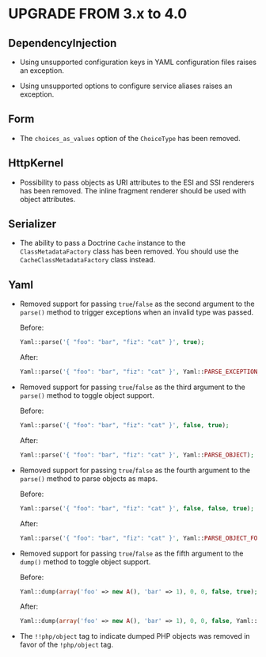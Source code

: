 UPGRADE FROM 3.x to 4.0
=======================

DependencyInjection
-------------------

 * Using unsupported configuration keys in YAML configuration files raises an
   exception.

 * Using unsupported options to configure service aliases raises an exception.

Form
----

 * The `choices_as_values` option of the `ChoiceType` has been removed.

HttpKernel
----------

 * Possibility to pass objects as URI attributes to the ESI and SSI renderers
   has been removed. The inline fragment renderer should be used with object attributes.

Serializer
----------

 * The ability to pass a Doctrine `Cache` instance to the `ClassMetadataFactory`
   class has been removed. You should use the `CacheClassMetadataFactory` class
   instead.

Yaml
----

 * Removed support for passing `true`/`false` as the second argument to the
   `parse()` method to trigger exceptions when an invalid type was passed.

   Before:

   ```php
   Yaml::parse('{ "foo": "bar", "fiz": "cat" }', true);
   ```

   After:

   ```php
   Yaml::parse('{ "foo": "bar", "fiz": "cat" }', Yaml::PARSE_EXCEPTION_ON_INVALID_TYPE);
   ```

 * Removed support for passing `true`/`false` as the third argument to the
   `parse()` method to toggle object support.

   Before:

   ```php
   Yaml::parse('{ "foo": "bar", "fiz": "cat" }', false, true);
   ```

   After:

   ```php
   Yaml::parse('{ "foo": "bar", "fiz": "cat" }', Yaml::PARSE_OBJECT);
   ```

 * Removed support for passing `true`/`false` as the fourth argument to the
   `parse()` method to parse objects as maps.

   Before:

   ```php
   Yaml::parse('{ "foo": "bar", "fiz": "cat" }', false, false, true);
   ```

   After:

   ```php
   Yaml::parse('{ "foo": "bar", "fiz": "cat" }', Yaml::PARSE_OBJECT_FOR_MAP);
   ```

 * Removed support for passing `true`/`false` as the fifth argument to the `dump()` method to toggle object support.

   Before:

   ```php
   Yaml::dump(array('foo' => new A(), 'bar' => 1), 0, 0, false, true);
   ```

   After:

   ```php
   Yaml::dump(array('foo' => new A(), 'bar' => 1), 0, 0, false, Yaml::DUMP_OBJECT);
   ```

 * The `!!php/object` tag to indicate dumped PHP objects was removed in favor of
   the `!php/object` tag.
